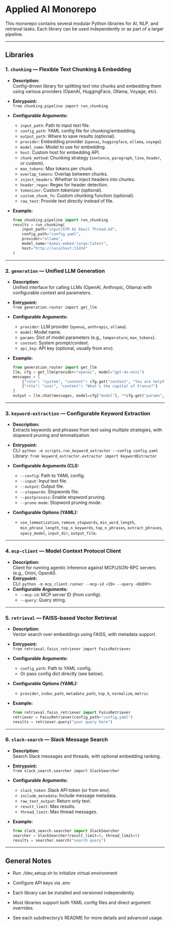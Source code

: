 # Applied AI Monorepo

This monorepo contains several modular Python libraries for AI, NLP, and retrieval tasks. Each library can be used independently or as part of a larger pipeline.

---

## Libraries

### 1. `chunking` — Flexible Text Chunking & Embedding

- **Description:**  
  Config-driven library for splitting text into chunks and embedding them using various providers (OpenAI, HuggingFace, Ollama, Voyage, etc).
- **Entrypoint:**  
  `from chunking.pipeline import run_chunking`
- **Configurable Arguments:**
  - `input_path`: Path to input text file.
  - `config_path`: YAML config file for chunking/embedding.
  - `output_path`: Where to save results (optional).
  - `provider`: Embedding provider (`openai`, `huggingface`, `ollama`, `voyage`).
  - `model_name`: Model to use for embedding.
  - `host`: Custom host for embedding API.
  - `chunk_method`: Chunking strategy (`sentence`, `paragraph`, `line`, `header`, or custom).
  - `max_tokens`: Max tokens per chunk.
  - `overlap_tokens`: Overlap between chunks.
  - `inject_headers`: Whether to inject headers into chunks.
  - `header_regex`: Regex for header detection.
  - `tokenizer`: Custom tokenizer (optional).
  - `custom_chunk_fn`: Custom chunking function (optional).
  - `raw_text`: Provide text directly instead of file.

- **Example:**
  ```python
  from chunking.pipeline import run_chunking
  results = run_chunking(
      input_path="input/GTM AI Email Thread.md",
      config_path="config.yaml",
      provider="ollama",
      model_name="mxbai-embed-large:latest",
      host="http://localhost:11434"
  )
  ```

---

### 2. `generation` — Unified LLM Generation

- **Description:**  
  Unified interface for calling LLMs (OpenAI, Anthropic, Ollama) with configurable context and parameters.
- **Entrypoint:**  
  `from generation.router import get_llm`
- **Configurable Arguments:**
  - `provider`: LLM provider (`openai`, `anthropic`, `ollama`).
  - `model`: Model name.
  - `params`: Dict of model parameters (e.g., `temperature`, `max_tokens`).
  - `context`: System prompt/context.
  - `api_key`: API key (optional, usually from env).

- **Example:**
  ```python
  from generation.router import get_llm
  llm, cfg = get_llm(provider="openai", model="gpt-4o-mini")
  messages = [
      {"role": "system", "content": cfg.get("context", "You are helpful.")},
      {"role": "user", "content": "What's the capital of France?"}
  ]
  output = llm.chat(messages, model=cfg["model"], **cfg.get("params", {}))
  ```

---

### 3. `keyword-extraction` — Configurable Keyword Extraction

- **Description:**  
  Extracts keywords and phrases from text using multiple strategies, with stopword pruning and lemmatization.
- **Entrypoint:**  
  CLI: `python -m scripts.run_keyword_extractor --config config.yaml`  
  Library: `from keyword_extractor.extractor import KeywordExtractor`
- **Configurable Arguments (CLI):**
  - `--config`: Path to YAML config.
  - `--input`: Input text file.
  - `--output`: Output file.
  - `--stopwords`: Stopwords file.
  - `--postprocess`: Enable stopword pruning.
  - `--prune-mode`: Stopword pruning mode.

- **Configurable Options (YAML):**
  - `use_lemmatization`, `remove_stopwords`, `min_word_length`, `min_phrase_length`, `top_n_keywords`, `top_n_phrases`, `extract_phrases`, `spacy_model`, `input_dir`, `output_file`.

---

### 4. `mcp-client` — Model Context Protocol Client

- **Description:**  
  Client for running agentic inference against MCP/JSON-RPC servers (e.g., Omni, OpenAI).
- **Entrypoint:**  
  CLI: `python -m mcp_client.runner --mcp-id <ID> --query <QUERY>`
- **Configurable Arguments:**
  - `--mcp-id`: MCP server ID (from config).
  - `--query`: Query string.

---

### 5. `retrieval` — FAISS-based Vector Retrieval

- **Description:**  
  Vector search over embeddings using FAISS, with metadata support.
- **Entrypoint:**  
  `from retrieval.faiss_retriever import FaissRetriever`
- **Configurable Arguments:**
  - `config_path`: Path to YAML config.
  - Or pass config dict directly (see below).

- **Configurable Options (YAML):**
  - `provider`, `index_path`, `metadata_path`, `top_k`, `normalize`, `metric`

- **Example:**
  ```python
  from retrieval.faiss_retriever import FaissRetriever
  retriever = FaissRetriever(config_path="config.yaml")
  results = retriever.query("your query here")
  ```

---

### 6. `slack-search` — Slack Message Search

- **Description:**  
  Search Slack messages and threads, with optional embedding ranking.
- **Entrypoint:**  
  `from slack_search.searcher import SlackSearcher`
- **Configurable Arguments:**
  - `slack_token`: Slack API token (or from env).
  - `include_metadata`: Include message metadata.
  - `raw_text_output`: Return only text.
  - `result_limit`: Max results.
  - `thread_limit`: Max thread messages.

- **Example:**
  ```python
  from slack_search.searcher import SlackSearcher
  searcher = SlackSearcher(result_limit=5, thread_limit=5)
  results = searcher.search("search query")
  ```

---

## General Notes

- Run ./dev_setup.sh to initialize virtual environment
- Configure API keys via .env

- Each library can be installed and versioned independently.
- Most libraries support both YAML config files and direct argument overrides.
- See each subdirectory’s README for more details and advanced usage.